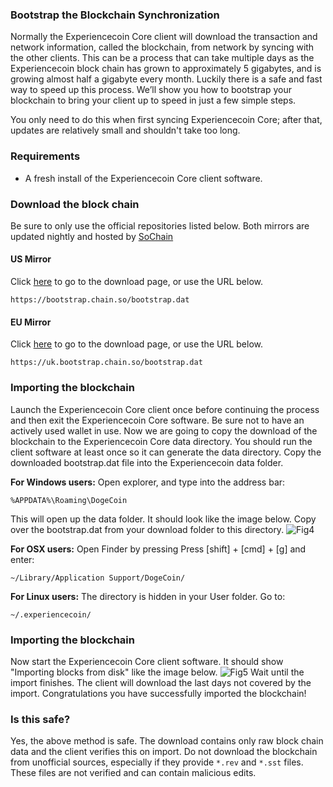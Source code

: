### Bootstrap the Blockchain Synchronization

Normally the Experiencecoin Core client will download the transaction and network information, called the blockchain, from network by syncing with the other clients. This can be a process that can take multiple days as the Experiencecoin block chain has grown to approximately 5 gigabytes, and is growing almost half a gigabyte every month. Luckily there is a safe and fast way to speed up this process. We’ll show you how to bootstrap your blockchain to bring your client up to speed in just a few simple steps.

You only need to do this when first syncing Experiencecoin Core; after that, updates are relatively small and shouldn't take too long.

### Requirements

- A fresh install of the Experiencecoin Core client software.

### Download the block chain
Be sure to only use the official repositories listed below.
Both mirrors are updated nightly and hosted by [SoChain](https://chain.so)

#### US Mirror

Click [here](https://bootstrap.chain.so/) to go to the download page, or use the URL below.

    https://bootstrap.chain.so/bootstrap.dat

#### EU Mirror

Click [here](https://uk.bootstrap.chain.so/) to go to the download page, or use the URL below.

    https://uk.bootstrap.chain.so/bootstrap.dat

### Importing the blockchain
Launch the Experiencecoin Core client once before continuing the process and then exit the Experiencecoin Core software. Be sure not to have an actively used wallet in use. Now we are going to copy the download of the blockchain to the Experiencecoin Core data directory. You should run the client software at least once so it can generate the data directory. Copy the downloaded bootstrap.dat file into the Experiencecoin data folder.

**For Windows users:**
Open explorer, and type into the address bar:

    %APPDATA%\Roaming\DogeCoin

This will open up the data folder. It should look like the image below. Copy over the bootstrap.dat from your download folder to this directory.
![Fig4](img/epcstrap1.png)

**For OSX users:**
Open Finder by pressing Press [shift] + [cmd] + [g] and enter:

    ~/Library/Application Support/DogeCoin/

**For Linux users:**
The directory is hidden in your User folder. Go to:

    ~/.experiencecoin/

### Importing the blockchain
Now start the Experiencecoin Core client software. It should show "Importing blocks from disk" like the image below. 
![Fig5](img/epcstrap2.png)
Wait until the import finishes. The client will download the last days not covered by the import. Congratulations you have successfully imported the blockchain!

### Is this safe?

Yes, the above method is safe. The download contains only raw block chain data and the client verifies this on import. Do not download the blockchain from unofficial sources, especially if they provide `*.rev` and `*.sst` files. These files are not verified and can contain malicious edits.
